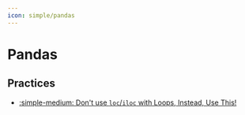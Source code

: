 ```yaml
---
icon: simple/pandas
---
```


# Pandas

## Practices

- [:simple-medium: Don't use `loc`/`iloc` with Loops, Instead, Use This!](https://medium.com/codex/dont-use-loc-iloc-with-loops-in-python-instead-use-this-6a7ab0b04d35)
